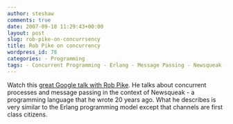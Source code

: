 ```yaml
---
author: steshaw
comments: true
date: 2007-09-18 11:29:43+00:00
layout: post
slug: rob-pike-on-concurrsency
title: Rob Pike on concurrency
wordpress_id: 78
categories: - Programming
tags: - Concurrent Programming - Erlang - Message Passing - Newsqueak - Programming Languages - Rob Pike
---
```


Watch this [great Google talk with Rob Pike](http://video.google.com/videoplay?docid=810232012617965344). He talks about concurrent processes and message passing in the context of Newsqueak - a programming language that he wrote 20 years ago. What he describes is very similar to the Erlang programming model except that channels are first class citizens.
